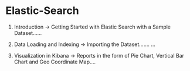 # Elastic-Search

1) Introduction -> Getting Started with Elastic Search with a Sample Dataset......

2) Data Loading and Indexing -> Importing the Dataset.......
...
3) Visualization in Kibana -> Reports in the form of Pie Chart, Vertical Bar Chart and Geo Coordinate Map....
